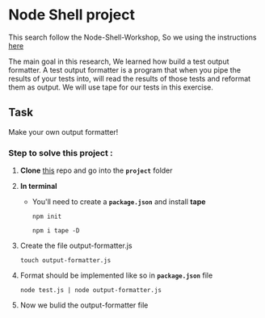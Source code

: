 # Node Shell project

This search follow the Node-Shell-Workshop, So we using the instructions [here](https://github.com/foundersandcoders/Node-Shell-Workshop/blob/master/PROJECT.md)

The main goal in this research, We learned how build a test output formatter.
A test output formatter is a program that when you pipe the results of your tests into, will read the results of those tests and reformat them as output. We will use tape for our tests in this exercise.

## Task
Make your own output formatter!

### Step to solve this project :

1. **Clone** [this](https://github.com/foundersandcoders/Node-Shell-Workshop) repo and go into the **`project`** folder
2. **In terminal**
    * You'll need to create a **`package.json`** and install **tape**
    
      ~~~
      npm init
      ~~~
      ~~~
      npm i tape -D 
      ~~~

3. Create the file output-formatter.js

    ~~~
    touch output-formatter.js
    ~~~
  
4. Format should be implemented like so  in **`package.json`** file

    ~~~
    node test.js | node output-formatter.js
    ~~~

5. Now we bulid the output-formatter file
 
    
